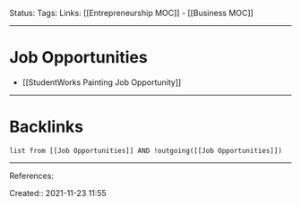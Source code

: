 Status: 
Tags: 
Links: [[Entrepreneurship MOC]] - [[Business MOC]]
___
# Job Opportunities
- [[StudentWorks Painting Job Opportunity]]
___
# Backlinks
```dataview
list from [[Job Opportunities]] AND !outgoing([[Job Opportunities]])
```
___
References:

Created:: 2021-11-23 11:55
